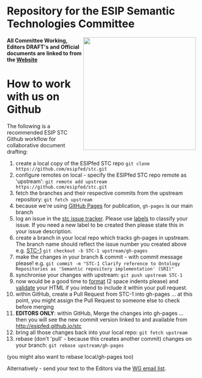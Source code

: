 # Repository for the ESIP Semantic Technologies Committee

<img src="http://www.esipfed.org/sites/default/files/esip-logo.png" align="right" width="300" />

**All Committee Working, Editors DRAFT's and Official documents are linked to from the [Website](https://esipfed.github.io/stc/)**

# How to work with us on Github
The following is a recommended ESIP STC Github workflow for collaborative document drafting:
 1. create a local copy of the ESIPfed STC repo ```git clone https://github.com/esipfed/stc.git```
 2. configure remotes on local - specify the ESIPfed STC repo remote as 'upstream': ```git remote add upstream https://github.com/esipfed/stc.git```
 3. fetch the branches and their respective commits from the upstream repository: ```git fetch upstream```
 4. because we're using [GitHub Pages](https://pages.github.com/) for publication, `gh-pages` is our main branch
 5. log an issue in the [stc issue tracker](https://github.com/ESIPFed/stc/issues).  Please use [labels](https://help.github.com/articles/applying-labels-to-issues-and-pull-requests/) to classify your issue. If you need a new label to be created then please state this in your issue description. 
 6. create a branch in your local repo which tracks gh-pages in upstream. The branch name should reflect the issue number you created above e.g. [STC-1](https://github.com/ESIPFed/stc/issues/1) ```git checkout -b STC-1 upstream/gh-pages```
 7. make the changes in your branch & commit - with commit message please! e.g. ```git commit -m "STC-1 Clarify reference to Ontology Repositories as 'Semantic repository implementation' (SRI)"```
 8. synchronise your changes with upstream: ```git push upstream STC-1```
 9. now would be a good time to [format](http://www.freeformatter.com/html-formatter.html) (2 space indents please) and [validate](https://validator.w3.org/) your HTML if you intend to include it within your pull request.
 10. within GitHub, create a Pull Request from STC-1 into gh-pages ... at this point, you might assign the Pull Request to someone else to check before merging
 11. **EDITORS ONLY**: within GitHub, Merge the changes into gh-pages ... then you will see the new commit version linked to and available from http://esipfed.github.io/stc
 12. bring all those changes back into your local repo: ```git fetch upstream```
 13. rebase (don't 'pull' - because this creates another commit) changes on your branch: ```git rebase upstream/gh-pages```

(you might also want to rebase local/gh-pages too)

Alternatively - send your text to the Editors via the [WG email list](http://lists.esipfed.org/mailman/listinfo/esip-semanticweb). 
